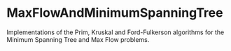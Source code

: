 # MaxFlowAndMinimumSpanningTree
Implementations of the Prim, Kruskal and Ford-Fulkerson algorithms for the Minimum Spanning Tree and Max Flow problems.
